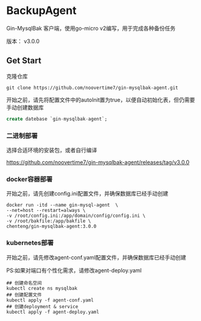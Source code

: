 # BackupAgent 

Gin-MysqlBak 客户端，使用go-micro v2编写，用于完成各种备份任务

版本： v3.0.0

## Get Start

克隆仓库

```shell
git clone https://github.com/noovertime7/gin-mysqlbak-agent.git
```

开始之前，请先将配置文件中的autoInit置为true，以便自动初始化表，但仍需要手动创建数据库

```sql
create datebase `gin-mysqlbak-agent`;
```
### 二进制部署

选择合适环境的安装包，或者自行编译

https://github.com/noovertime7/gin-mysqlbak-agent/releases/tag/v3.0.0


### docker容器部署
开始之前，请先创建config.ini配置文件，并确保数据库已经手动创建

```shell
docker run -itd --name gin-mysql-agent  \
--net=host --restart=always \
-v /root/config.ini:/app/domain/config/config.ini \
-v /root/bakfile:/app/bakfile \
chenteng/gin-mysqlbak-agent:3.0.0
```

### kubernetes部署

开始之前，请先修改agent-conf.yaml配置文件，并确保数据库已经手动创建

PS:如果对端口有个性化需求，请修改agent-deploy.yaml

```shell
## 创建命名空间
kubectl create ns mysqlbak
## 创建配置文件
kubectl apply -f agent-conf.yaml
## 创建deployment & service
kubectl apply -f agent-deploy.yaml
```